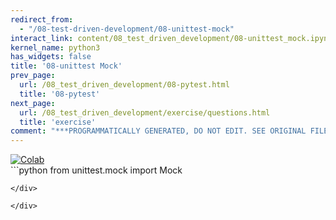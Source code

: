 ```yaml
---
redirect_from:
  - "/08-test-driven-development/08-unittest-mock"
interact_link: content/08_test_driven_development/08-unittest_mock.ipynb
kernel_name: python3
has_widgets: false
title: '08-unittest Mock'
prev_page:
  url: /08_test_driven_development/08-pytest.html
  title: '08-pytest'
next_page:
  url: /08_test_driven_development/exercise/questions.html
  title: 'exercise'
comment: "***PROGRAMMATICALLY GENERATED, DO NOT EDIT. SEE ORIGINAL FILES IN /content***"
---
```

<a href="https://colab.research.google.com/github/aviadr1/learn-advanced-python/blob/master/content/08_test_driven_development/08-unittest_mock.ipynb" target="_blank">
<img src="https://colab.research.google.com/assets/colab-badge.svg" 
     title="Open this file in Google Colab" alt="Colab"/>
</a>




<div markdown="1" class="cell code_cell">
<div class="input_area" markdown="1">
```python
from unittest.mock import Mock

```
</div>

</div>

